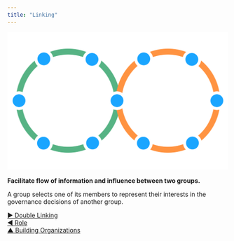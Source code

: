 ```yaml
---
title: "Linking"
---
```



![right,fit](img/structural-patterns/link.png)

**Facilitate flow of information and influence between two groups.**

A group selects one of its members to represent their interests in the governance decisions of another group.


[&#9654; Double Linking](double-linking.html)<br/>[&#9664; Role](role.html)<br/>[&#9650; Building Organizations](building-organizations.html)

